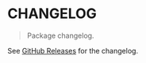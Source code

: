 # CHANGELOG

> Package changelog.

See [GitHub Releases](https://github.com/stdlib-js/math-base-special-tribonacci/releases) for the changelog.